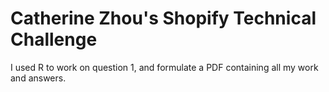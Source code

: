 # Catherine Zhou's Shopify Technical Challenge

I used R to work on question 1, and formulate a PDF containing all my work and answers.
